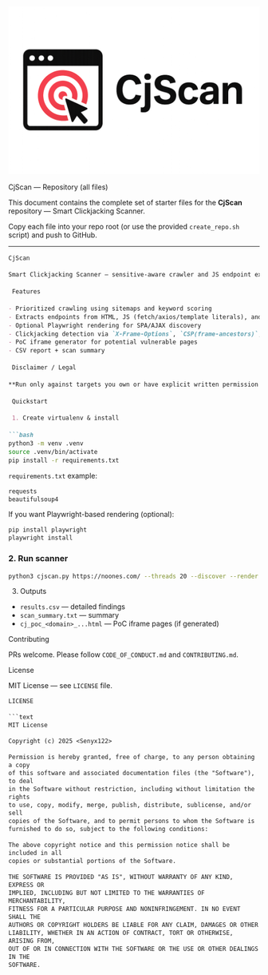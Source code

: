 ![CjScan logo](CjScan.png)

 CjScan — Repository (all files)

This document contains the complete set of starter files for the **CjScan** repository — Smart Clickjacking Scanner.

 Copy each file into your repo root (or use the provided `create_repo.sh` script) and push to GitHub.

---

````md
CjScan

Smart Clickjacking Scanner — sensitive-aware crawler and JS endpoint extractor for authorized security testing.

 Features

- Prioritized crawling using sitemaps and keyword scoring
- Extracts endpoints from HTML, JS (fetch/axios/template literals), and JSON
- Optional Playwright rendering for SPA/AJAX discovery
- Clickjacking detection via `X-Frame-Options`, `CSP(frame-ancestors)`, JS protections
- PoC iframe generator for potential vulnerable pages
- CSV report + scan summary

 Disclaimer / Legal

**Run only against targets you own or have explicit written permission to test.** Misuse may be illegal.

 Quickstart

 1. Create virtualenv & install

```bash
python3 -m venv .venv
source .venv/bin/activate
pip install -r requirements.txt
````

`requirements.txt` example:

```
requests
beautifulsoup4
```

If you want Playwright-based rendering (optional):

```bash
pip install playwright
playwright install
```

### 2. Run scanner

```bash
python3 cjscan.py https://noones.com/ --threads 20 --discover --render --delay 0.1 --max-urls 5000
```

 3. Outputs

* `results.csv` — detailed findings
* `scan_summary.txt` — summary
* `cj_poc_<domain>_...html` — PoC iframe pages (if generated)

Contributing

PRs welcome. Please follow `CODE_OF_CONDUCT.md` and `CONTRIBUTING.md`.

 License

MIT License — see `LICENSE` file.

```
LICENSE 

```text
MIT License

Copyright (c) 2025 <Senyx122>

Permission is hereby granted, free of charge, to any person obtaining a copy
of this software and associated documentation files (the "Software"), to deal
in the Software without restriction, including without limitation the rights
to use, copy, modify, merge, publish, distribute, sublicense, and/or sell
copies of the Software, and to permit persons to whom the Software is
furnished to do so, subject to the following conditions:

The above copyright notice and this permission notice shall be included in all
copies or substantial portions of the Software.

THE SOFTWARE IS PROVIDED "AS IS", WITHOUT WARRANTY OF ANY KIND, EXPRESS OR
IMPLIED, INCLUDING BUT NOT LIMITED TO THE WARRANTIES OF MERCHANTABILITY,
FITNESS FOR A PARTICULAR PURPOSE AND NONINFRINGEMENT. IN NO EVENT SHALL THE
AUTHORS OR COPYRIGHT HOLDERS BE LIABLE FOR ANY CLAIM, DAMAGES OR OTHER
LIABILITY, WHETHER IN AN ACTION OF CONTRACT, TORT OR OTHERWISE, ARISING FROM,
OUT OF OR IN CONNECTION WITH THE SOFTWARE OR THE USE OR OTHER DEALINGS IN THE
SOFTWARE.
```


